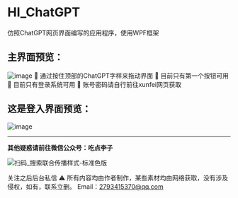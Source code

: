 # HI_ChatGPT
仿照ChatGPT网页界面编写的应用程序，使用WPF框架
## 主界面预览：
![image](https://github.com/user-attachments/assets/8bc1a29a-025e-4a3e-977b-ec70ff1caef8)
🌟 通过按住顶部的ChatGPT字样来拖动界面
🌟 目前只有第一个按钮可用
🌟 目前只有登录系统可用
🌟 账号密码请自行前往xunfei网页获取
## 这是登入界面预览：
![image](https://github.com/user-attachments/assets/0f33d564-6795-4d72-a8b8-0f1744a284bd)

---
**其他疑惑请前往微信公众号：吃点李子**

![扫码_搜索联合传播样式-标准色版](https://github.com/user-attachments/assets/67fc4b86-17ba-4757-978b-afbdc2b55f86)



关注之后后台私信
⚠️ 所有内容均由作者制作，某些素材均由网络获取，没有涉及侵权，如有，联系立删。
Email：2793415370@qq.com
